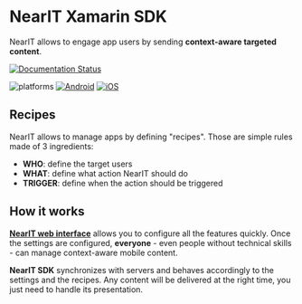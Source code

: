 # NearIT Xamarin SDK

NearIT allows to engage app users by sending **context-aware targeted content**.

[![Documentation Status](https://readthedocs.org/projects/nearit-ios/badge/?version=latest)](http://nearit-xamarin-sdk.readthedocs.io/en/latest/?badge=latest)

![platforms](https://img.shields.io/badge/platforms-Android%20%7C%20iOS-brightgreen.svg)
[![Android](https://img.shields.io/badge/Android-16-blue.svg)](https://developer.android.com/about/dashboards/index.html#Platform)
[![iOS](https://img.shields.io/badge/iOS-9-blue.svg)](https://developer.apple.com/ios/)

## Recipes

NearIT allows to manage apps by defining "recipes". Those are simple rules made of 3 ingredients:

* **WHO**: define the target users
* **WHAT**: define what action NearIT should do
* **TRIGGER**: define when the action should be triggered

## How it works

<a href="https://go.nearit.com/" target="_blank">**NearIT web interface**</a> allows you to configure all the features quickly.
Once the settings are configured, **everyone** - even people without technical skills - can manage context-aware mobile content.

**NearIT SDK** synchronizes with servers and behaves accordingly to the settings and the recipes. Any content will be delivered at the right time, you just need to handle its presentation.
